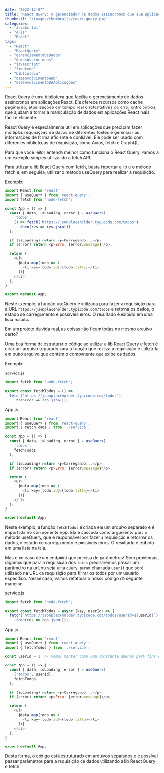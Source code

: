 ```yaml
---
date: "2022-12-07"
title: "React Query: o gerenciador de dados assíncronos que sua aplicação React precisa!"
thumbnail: "/images/thumbnails/react-query.png"
categories:
  - "JavaScript"
  - "APIs"
  - "React"
tags:
  - "React" 
  - "ReactQuery" 
  - "gerenciamentoDeDados" 
  - "dadosAssíncronos" 
  - "javascript" 
  - "frontend" 
  - "biblioteca" 
  - "desenvolvimentoWeb" 
  - "desenvolvimentoDeAplicações"
---
```


React Query é uma biblioteca que facilita o gerenciamento de dados assíncronos em aplicações React. Ele oferece recursos como cache, paginação, atualizações em tempo real e retentativas de erro, entre outros, que ajudam a tornar a manipulação de dados em aplicações React mais fácil e eficiente.

React Query é especialmente útil em aplicações que precisam fazer múltiplas requisições de dados de diferentes fontes e gerenciar as informações de forma eficiente e confiável. Ele pode ser usado com diferentes bibliotecas de requisição, como Axios, fetch e GraphQL.

Para que você leitor entenda melhor como funciona o React Query, vamos a um exemplo simples utilizando a fetch API.

Para utilizar a lib React Query com fetch, basta importar a lib e o método fetch e, em seguida, utilizar o método useQuery para realizar a requisição.

Exemplo:

```javascript
import React from 'react';
import { useQuery } from 'react-query';
import fetch from 'node-fetch';

const App = () => {
  const { data, isLoading, error } = useQuery(
    'todos',
    () => fetch('https://jsonplaceholder.typicode.com/todos')
      .then(res => res.json())
  );

  if (isLoading) return <p>Carregando...</p>;
  if (error) return <p>Erro: {error.message}</p>;

  return (
    <ul>
      {data.map(todo => (
        <li key={todo.id}>{todo.title}</li>
      ))}
    </ul>
  );
}

export default App;
```

Neste exemplo, a função useQuery é utilizada para fazer a requisição para a URL `https://jsonplaceholder.typicode.com/todos` e retorna os dados, o estado de carregamento e possíveis erros. O resultado é exibido em uma lista na tela.

Em um projeto da vida real, as coisas não ficam todas no mesmo arquivo certo?

Uma boa forma de estruturar o código ao utilizar a lib React Query e fetch é criar um arquivo separado para a função que realiza a requisição e utilizá-la em outro arquivo que contém o componente que exibe os dados.

Exemplo:

<div class="filename">service.js</div>

```javascript
import fetch from 'node-fetch';

export const fetchTodos = () =>
  fetch('https://jsonplaceholder.typicode.com/todos')
    .then(res => res.json());
```

<div class="filename">App.js</div>

```javascript
import React from 'react';
import { useQuery } from 'react-query';
import { fetchTodos } from './service';

const App = () => {
  const { data, isLoading, error } = useQuery(
    'todos',
    fetchTodos
  );

  if (isLoading) return <p>Carregando...</p>;
  if (error) return <p>Erro: {error.message}</p>;

  return (
    <ul>
      {data.map(todo => (
        <li key={todo.id}>{todo.title}</li>
      ))}
    </ul>
  );
}

export default App;
```

Neste exemplo, a função `fetchTodos` é criada em um arquivo separado e é importada no componente App. Ela é passada como argumento para o método useQuery, que é responsável por fazer a requisição e retornar os dados, o estado de carregamento e possíveis erros. O resultado é exibido em uma lista na tela.

Mas e no caso de um endpoint que precisa de parâmetros? Sem problemas, digamos que para a requisição dos `todos` precisaremos passar um parâmetro na url, ou seja uma `query param` chamada `userId` que será utilizado na URL da requisição para filtrar os todos por um usuário específico. Nesse caso, vamos refatorar o nosso código da segunte maneira:


<div class="filename">service.js</div>

```javascript
import fetch from 'node-fetch';

export const fetchTodos = async (key, userId) => {
  fetch(`https://jsonplaceholder.typicode.com/todos?userId=${userId}`)
    .then(res => res.json());
```

<div class="filename">App.js</div>

```javascript
import React from 'react';
import { useQuery } from 'react-query';
import { fetchTodos } from './service';

const userId = 1; // Vamos manter como uma constante apenas para fins didáticos

const App = () => {
  const { data, isLoading, error } = useQuery(
    ['todos', userId],
    fetchTodos
  );

  if (isLoading) return <p>Carregando...</p>;
  if (error) return <p>Erro: {error.message}</p>;

  return (
    <ul>
      {data.map(todo => (
        <li key={todo.id}>{todo.title}</li>
      ))}
    </ul>
  );
}

export default App;
```

Desta forma, o código está estruturado em arquivos separados e é possível passar parâmetros para a requisição de dados utilizando a lib React Query e fetch.